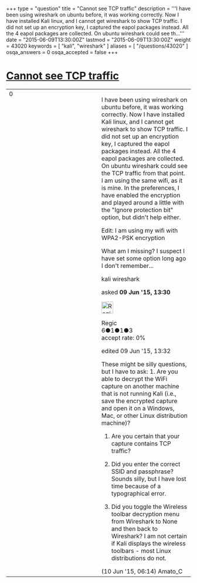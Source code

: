 +++
type = "question"
title = "Cannot see TCP traffic"
description = '''I have been using wireshark on ubuntu before, it was working correctly. Now I have installed Kali linux, and I cannot get wireshark to show TCP traffic. I did not set up an encryption key, I captured the eapol packages instead. All the 4 eapol packages are collected. On ubuntu wireshark could see th...'''
date = "2015-06-09T13:30:00Z"
lastmod = "2015-06-09T13:30:00Z"
weight = 43020
keywords = [ "kali", "wireshark" ]
aliases = [ "/questions/43020" ]
osqa_answers = 0
osqa_accepted = false
+++

<div class="headNormal">

# [Cannot see TCP traffic](/questions/43020/cannot-see-tcp-traffic)

</div>

<div id="main-body">

<div id="askform">

<table id="question-table" style="width:100%;"><colgroup><col style="width: 50%" /><col style="width: 50%" /></colgroup><tbody><tr class="odd"><td style="width: 30px; vertical-align: top"><div class="vote-buttons"><div id="post-43020-score" class="post-score" title="current number of votes">0</div><div id="favorite-count" class="favorite-count"></div></div></td><td><div id="item-right"><div class="question-body"><p>I have been using wireshark on ubuntu before, it was working correctly. Now I have installed Kali linux, and I cannot get wireshark to show TCP traffic. I did not set up an encryption key, I captured the eapol packages instead. All the 4 eapol packages are collected. On ubuntu wireshark could see the TCP traffic from that point. I am using the same wifi, as it is mine. In the preferences, I have enabled the encryption and played around a little with the "Ignore protection bit" option, but didn't help either.</p><p>Edit: I am using my wifi with WPA2-PSK encryption</p><p>What am I missing? I suspect I have set some option long ago I don't remember...</p></div><div id="question-tags" class="tags-container tags">kali wireshark</div><div id="question-controls" class="post-controls"></div><div class="post-update-info-container"><div class="post-update-info post-update-info-user"><p>asked <strong>09 Jun '15, 13:30</strong></p><img src="https://secure.gravatar.com/avatar/392600405170d10772bb7063d5fce27e?s=32&amp;d=identicon&amp;r=g" class="gravatar" width="32" height="32" alt="Regic&#39;s gravatar image" /><p>Regic<br />
<span class="score" title="6 reputation points">6</span><span title="1 badges"><span class="badge1">●</span><span class="badgecount">1</span></span><span title="1 badges"><span class="silver">●</span><span class="badgecount">1</span></span><span title="3 badges"><span class="bronze">●</span><span class="badgecount">3</span></span><br />
<span class="accept_rate" title="Rate of the user&#39;s accepted answers">accept rate:</span> <span title="Regic has no accepted answers">0%</span></p></div><div class="post-update-info post-update-info-edited"><p>edited 09 Jun '15, 13:32</p></div></div><div id="comments-container-43020" class="comments-container"><span id="43044"></span><div id="comment-43044" class="comment"><div id="post-43044-score" class="comment-score"></div><div class="comment-text"><p>These might be silly questions, but I have to ask: 1. Are you able to decrypt the WiFi capture on another machine that is not running Kali (i.e., save the encrypted capture and open it on a Windows, Mac, or other Linux distribution machine)?</p><ol><li><p>Are you certain that your capture contains TCP traffic?</p></li><li><p>Did you enter the correct SSID and passphrase? Sounds silly, but I have lost time because of a typographical error.</p></li><li><p>Did you toggle the Wireless toolbar decryption menu from Wireshark to None and then back to Wireshark? I am not certain if Kali displays the wireless toolbars - most Linux distributions do not.</p></li></ol></div><div id="comment-43044-info" class="comment-info"><span class="comment-age">(10 Jun '15, 06:14)</span> Amato_C</div></div></div><div id="comment-tools-43020" class="comment-tools"></div><div class="clear"></div><div id="comment-43020-form-container" class="comment-form-container"></div><div class="clear"></div></div></td></tr></tbody></table>

</div>

</div>

